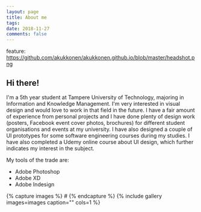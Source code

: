 ```yaml
---
layout: page
title: About me
tags:   
date: 2018-11-27
comments: false
---
```


feature: https://github.com/akukkonen/akukkonen.github.io/blob/master/headshot.png

## Hi there!

I'm a 5th year student at Tampere University of Technology, majoring in Information and Knowledge Management. I'm very interested in visual design and would love to work in that field in the future. I have a fair amount of experience from personal projects and I have done plenty of design work (posters, Facebook event cover photos, brochures) for different student organisations and events at my university. I have also designed a couple of UI prototypes for some software engineering  courses during my studies. I have also completed a Udemy online course about UI design, which further indicates my interest in the subject.

My tools of the trade are:
* Adobe Photoshop
* Adobe XD
* Adobe Indesign

{% capture images %}
    #    {% endcapture %}
{% include gallery images=images caption="" cols=1 %}
